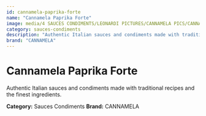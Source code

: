 ```yaml
---
id: cannamela-paprika-forte
name: "Cannamela Paprika Forte"
image: media/4 SAUCES CONDIMENTS/LEONARDI PICTURES/CANNAMELA PICS/CANNAMELA PAPRIKA FORTE.png
category: sauces-condiments
description: "Authentic Italian sauces and condiments made with traditional recipes and the finest ingredients."
brand: "CANNAMELA"
---
```


# Cannamela Paprika Forte

Authentic Italian sauces and condiments made with traditional recipes and the finest ingredients.

**Category:** Sauces Condiments
**Brand:** CANNAMELA
